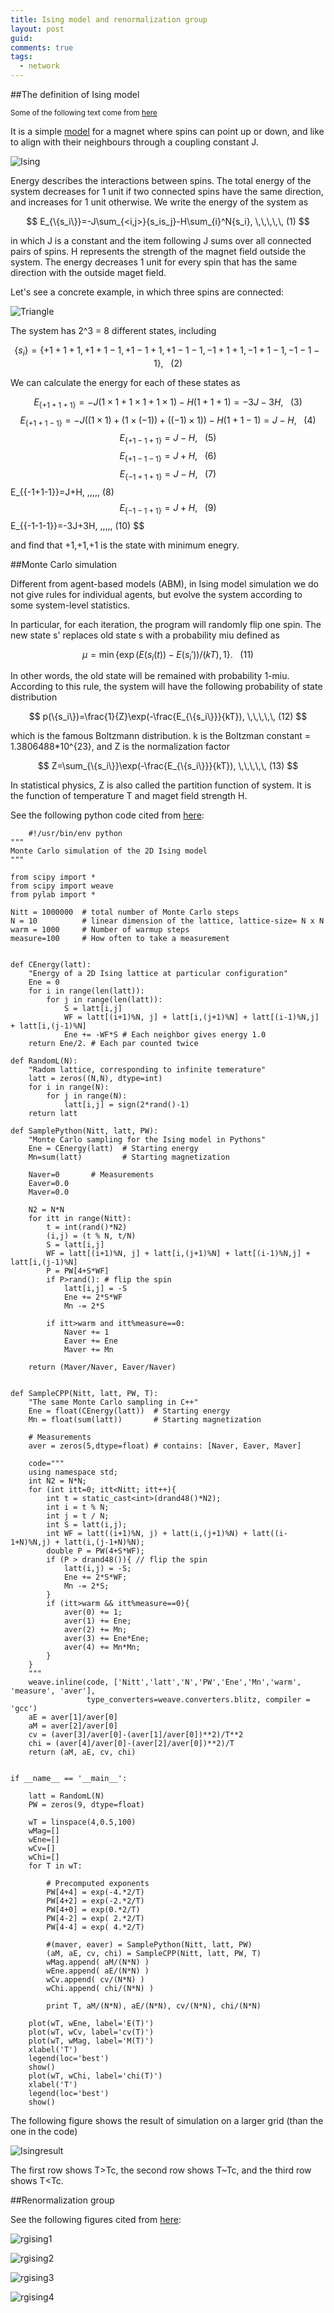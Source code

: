 ```yaml
---
title: Ising model and renormalization group
layout: post
guid:
comments: true
tags:
  - network
---
```


##The definition of Ising model

<sub>Some of the following text come from [here](http://wiki.swarma.net/index.php?title=ISING%E6%A8%A1%E5%9E%8B)</sub>

It is a simple [model](http://en.wikipedia.org/wiki/Ising_model) for a magnet where spins can point up or down, and like to align with their neighbours through a coupling constant J.

![Ising](/media/files/2014-06-11-Ising-model-and-renormalization-group/Ising.png)

Energy describes the interactions between spins. The total energy of the system decreases for 1 unit if two connected spins have the same direction, and increases for 1 unit otherwise. We write the energy of the system as

$$
E_{\{s_i\}}=-J\sum_{<i,j>}{s_is_j}-H\sum_{i}^N{s_i}, \,\,\,\,\,   (1)
$$

in which J is a constant and the item following J sums over all connected pairs of spins. H represents the strength of the magnet field outside the system. The energy decreases 1 unit for every spin that has the same direction with the outside maget field.

Let's see a concrete example, in which three spins are connected:

![Triangle](/media/files/2014-06-11-Ising-model-and-renormalization-group/Triangle.png)

The system has 2^3 = 8 different states, including 

$$
\{s_i\}=\{+1+1+1,+1+1-1,+1-1+1,+1-1-1,-1+1+1,-1+1-1,-1-1-1\}, \,\,\,\,\,   (2)
$$

We can calculate the energy for each of these states as


$$
E_{\{+1+1+1\}}=-J(1\times 1 + 1\times 1+ 1\times 1)-H(1+1+1)=-3J-3H, \,\,\,\,\,   (3)
$$
$$
E_{\{+1+1-1\}}=-J((1\times 1)+(1\times (-1))+((-1)\times 1))-H(1+1-1)=J-H, \,\,\,\,\,   (4)
$$
$$
E_{\{+1-1+1\}}=J-H, \,\,\,\,\,   (5)
$$
$$
E_{\{+1-1-1\}}=J+H, \,\,\,\,\,   (6)
$$
$$
E_{\{-1+1+1\}}=J-H, \,\,\,\,\,   (7)
$$ 
E_{\{-1+1-1\}}=J+H, \,\,\,\,\,   (8)
$$
E_{\{-1-1+1\}}=J+H, \,\,\,\,\,   (9)
$$
E_{\{-1-1-1\}}=-3J+3H, \,\,\,\,\,   (10)
$$

and find that +1,+1,+1 is the state with minimum enegry.


##Monte Carlo simulation

Different from agent-based models (ABM), in Ising model simulation we do not give rules for individual agents, but evolve the system according to some system-level statistics. 

In particular, for each iteration, the program will randomly flip one spin. The new state s' replaces old state s with a probability miu defined as 
  
$$
\mu=\min{\{\exp{(E(s_i(t))-E(s_i'))/(kT)},1\}}. \,\,\,\,\,   (11)
$$

In other words, the old state will be remained with probability 1-miu. According to this rule, the system will have the following probability of state distribution

$$
p(\{s_i\})=\frac{1}{Z}\exp(-\frac{E_{\{s_i\}}}{kT}), \,\,\,\,\,   (12)
$$

which is the famous Boltzmann distribution. k is the Boltzman constant = 1.3806488*10^{23}, and Z is the normalization factor

$$
Z=\sum_{\{s_i\}}\exp(-\frac{E_{\{s_i\}}}{kT}), \,\,\,\,\,   (13)
$$

In statistical physics, Z is also called the partition function of system. It is the function of temperature T and maget field strength H. 

See the following python code cited from [here](http://www.physics.rutgers.edu/~haule/681/src_MC/python_codes/ising.py):

        #!/usr/bin/env python
    """
    Monte Carlo simulation of the 2D Ising model
    """
    
    from scipy import *
    from scipy import weave
    from pylab import *
    
    Nitt = 1000000  # total number of Monte Carlo steps
    N = 10          # linear dimension of the lattice, lattice-size= N x N
    warm = 1000     # Number of warmup steps
    measure=100     # How often to take a measurement
    
    
    def CEnergy(latt):
        "Energy of a 2D Ising lattice at particular configuration"
        Ene = 0
        for i in range(len(latt)):
            for j in range(len(latt)):
                S = latt[i,j]
                WF = latt[(i+1)%N, j] + latt[i,(j+1)%N] + latt[(i-1)%N,j] + latt[i,(j-1)%N]
                Ene += -WF*S # Each neighbor gives energy 1.0
        return Ene/2. # Each par counted twice
    
    def RandomL(N):
        "Radom lattice, corresponding to infinite temerature"
        latt = zeros((N,N), dtype=int)
        for i in range(N):
            for j in range(N):
                latt[i,j] = sign(2*rand()-1)
        return latt
    
    def SamplePython(Nitt, latt, PW):
        "Monte Carlo sampling for the Ising model in Pythons"
        Ene = CEnergy(latt)  # Starting energy
        Mn=sum(latt)         # Starting magnetization
        
        Naver=0       # Measurements
        Eaver=0.0
        Maver=0.0
        
        N2 = N*N
        for itt in range(Nitt):
            t = int(rand()*N2)
            (i,j) = (t % N, t/N)
            S = latt[i,j]
            WF = latt[(i+1)%N, j] + latt[i,(j+1)%N] + latt[(i-1)%N,j] + latt[i,(j-1)%N]
            P = PW[4+S*WF]
            if P>rand(): # flip the spin
                latt[i,j] = -S
                Ene += 2*S*WF
                Mn -= 2*S
                
            if itt>warm and itt%measure==0:
                Naver += 1
                Eaver += Ene
                Maver += Mn
    
        return (Maver/Naver, Eaver/Naver)
    
    
    def SampleCPP(Nitt, latt, PW, T):
        "The same Monte Carlo sampling in C++"
        Ene = float(CEnergy(latt))  # Starting energy
        Mn = float(sum(latt))       # Starting magnetization
    
        # Measurements
        aver = zeros(5,dtype=float) # contains: [Naver, Eaver, Maver]
        
        code="""
        using namespace std;
        int N2 = N*N;
        for (int itt=0; itt<Nitt; itt++){
            int t = static_cast<int>(drand48()*N2);
            int i = t % N;
            int j = t / N;
            int S = latt(i,j);
            int WF = latt((i+1)%N, j) + latt(i,(j+1)%N) + latt((i-1+N)%N,j) + latt(i,(j-1+N)%N);
            double P = PW(4+S*WF);
            if (P > drand48()){ // flip the spin
                latt(i,j) = -S;
                Ene += 2*S*WF;
                Mn -= 2*S;
            }
            if (itt>warm && itt%measure==0){
                aver(0) += 1;
                aver(1) += Ene;
                aver(2) += Mn;
                aver(3) += Ene*Ene;
                aver(4) += Mn*Mn;
            }
        }
        """
        weave.inline(code, ['Nitt','latt','N','PW','Ene','Mn','warm', 'measure', 'aver'],
                     type_converters=weave.converters.blitz, compiler = 'gcc')
        aE = aver[1]/aver[0]
        aM = aver[2]/aver[0]
        cv = (aver[3]/aver[0]-(aver[1]/aver[0])**2)/T**2
        chi = (aver[4]/aver[0]-(aver[2]/aver[0])**2)/T
        return (aM, aE, cv, chi)
    
    
    if __name__ == '__main__':
        
        latt = RandomL(N)
        PW = zeros(9, dtype=float)
    
        wT = linspace(4,0.5,100)
        wMag=[]
        wEne=[]
        wCv=[]
        wChi=[]
        for T in wT:
            
            # Precomputed exponents
            PW[4+4] = exp(-4.*2/T)
            PW[4+2] = exp(-2.*2/T)
            PW[4+0] = exp(0.*2/T)
            PW[4-2] = exp( 2.*2/T)
            PW[4-4] = exp( 4.*2/T)
        
            #(maver, eaver) = SamplePython(Nitt, latt, PW)
            (aM, aE, cv, chi) = SampleCPP(Nitt, latt, PW, T)
            wMag.append( aM/(N*N) )
            wEne.append( aE/(N*N) )
            wCv.append( cv/(N*N) )
            wChi.append( chi/(N*N) )
            
            print T, aM/(N*N), aE/(N*N), cv/(N*N), chi/(N*N)
            
        plot(wT, wEne, label='E(T)')
        plot(wT, wCv, label='cv(T)')
        plot(wT, wMag, label='M(T)')
        xlabel('T')
        legend(loc='best')
        show()
        plot(wT, wChi, label='chi(T)')
        xlabel('T')
        legend(loc='best')
        show()
  
The following figure shows the result of simulation on a larger grid (than the one in the code)

![Isingresult](/media/files/2014-06-11-Ising-model-and-renormalization-group/Isingresult.png)

The first row shows T>Tc, the second row shows T~Tc, and the third row shows T<Tc.
  
##Renormalization group

See the following figures cited from [here](http://www.kineticallyconstrained.com/2012/04/renormalisation-group.html):

![rgising1](/media/files/2014-06-11-Ising-model-and-renormalization-group/rgising1.png)

![rgising2](/media/files/2014-06-11-Ising-model-and-renormalization-group/rgising2.png)

![rgising3](/media/files/2014-06-11-Ising-model-and-renormalization-group/rgising3.png)

![rgising4](/media/files/2014-06-11-Ising-model-and-renormalization-group/rgising4.png)
